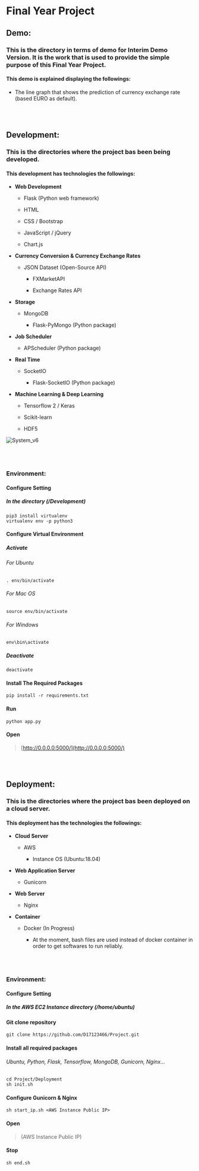 # Final Year Project

## Demo:

### This is the directory in terms of demo for Interim Demo Version. It is the work that is used to provide the simple purpose of this Final Year Project. 

#### This demo is explained displaying the followings:

  - The line graph that shows the prediction of currency exchange rate (based EURO as default).

<br>
<br>


## Development:

### This is the directories where the project bas been being developed.

#### This development has technologies the followings:

  - <b>Web Development</b>
  
    - Flask (Python web framework)
    
    - HTML 
    
    - CSS / Bootstrap
    
    - JavaScript / jQuery
    
    - Chart.js
    
    
  - <b>Currency Conversion & Currency Exchange Rates</b>
  
    - JSON Dataset (Open-Source API)
    
      - FXMarketAPI
      
      - Exchange Rates API
    

  - <b>Storage</b>

    - MongoDB
  
      - Flask-PyMongo (Python package)


  - <b>Job Scheduler</b>

    - APScheduler (Python package) 
    
  
  - <b>Real Time</b>
  
    - SocketIO
  
      - Flask-SocketIO (Python package)


  - <b>Machine Learning & Deep Learning</b>
  
    - Tensorflow 2 / Keras
    
    - Scikit-learn

    - HDF5 
  
  ![System_v6](https://user-images.githubusercontent.com/33058365/110205822-1fcf8f80-7e72-11eb-9c67-3d2acf5700ec.png)

<br>
<br>
  
### Environment:

#### Configure Setting

##### In the directory (/Development)

```
pip3 install virtualenv
virtualenv env -p python3
```

#### Configure Virtual Environment

##### Activate

###### For Ubuntu

```
. env/bin/activate
```

###### For Mac OS

```
source env/bin/activate
```

###### For Windows

```
env\bin\activate
```

##### Deactivate

```
deactivate
```

#### Install The Required Packages

```
pip install -r requirements.txt
```

#### Run 

```
python app.py
```

#### Open

> [http://0.0.0.0:5000/](http://0.0.0.0:5000/)

<br>
<br>

## Deployment:

### This is the directories where the project bas been deployed on a cloud server.

#### This deployment has the technologies the followings:

  - <b>Cloud Server</b>

    - AWS

      - Instance OS (Ubuntu:18.04)

    
  - <b>Web Application Server</b>
  
    - Gunicorn
    

  - <b>Web Server</b>

    - Nginx
  
  
  - <b>Container</b>

    - Docker (In Progress)

      - At the moment, bash files are used instead of docker container in order to get softwares to run reliably.

<br>
<br>

### Environment:

#### Configure Setting

##### In the AWS EC2 Instance directory (/home/ubuntu)

#### Git clone repository

```
git clone https://github.com/D17123466/Project.git
```

#### Install all required packages
###### Ubuntu, Python, Flask, Tensorflow, MongoDB, Gunicorn, Nginx...

```
cd Project/Deployment
sh init.sh
```

#### Configure Gunicorn & Nginx

```
sh start_ip.sh <AWS Instance Public IP>
```

#### Open

> (AWS Instance Public IP)

#### Stop

```
sh end.sh
```


